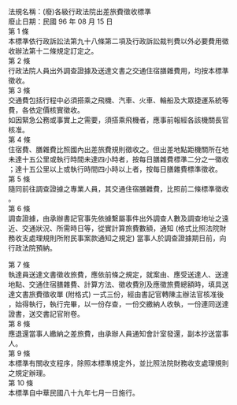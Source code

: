 法規名稱：(廢)各級行政法院出差旅費徵收標準  
廢止日期：民國 96 年 08 月 15 日  
第 1 條  
本標準依行政訴訟法第九十八條第二項及行政訴訟裁判費以外必要費用徵  
收辦法第十二條規定訂定之。  
第 2 條  
行政法院人員出外調查證據及送達文書之交通住宿膳雜費用，均按本標準  
徵收。  
第 3 條  
交通費包括行程中必須搭乘之飛機、汽車、火車、輪船及大眾捷運系統等  
費，各依定價核實徵收。  
如因緊急公務或事實上之需要，須搭乘飛機者，應事前報經各該機關長官  
核准。  
第 4 條  
住宿費、膳雜費比照國內出差旅費規則徵收之。但出差地點距機關所在地  
未達十五公里或執行時間未達四小時者，按每日膳雜費標準二分之一徵收  
；達十五公里以上或執行時間四小時以上者，按每日膳雜費標準徵收。  
第 5 條  
隨同前往調查證據之專業人員，其交通住宿膳雜費，比照前二條標準徵收  
。  
第 6 條  
調查證據，由承辦書記官事先依據繫屬事件出外調查人數及調查地址之遠  
近、交通狀況、所需時日等，從實計算旅費數額，通知 (格式比照法院財  
務收支處理規則所附民事案款通知之規定) 當事人於調查證據期日前，向  
行政法院預納。  


第 7 條  
執達員送達文書徵收旅費，應依前條之規定，就案由、應受送達人、送達  
地點、交通住宿膳雜費、計算方法、徵收費別及應徵旅費總額時，填具送  
達文書旅費徵收單 (附格式) 一式三份，經由書記官轉陳主辦法官核准後  
，始得執行，執行完畢，以一份存查，一份交繳納人收執，一份連同送達  
證書，送交書記官附卷。  
第 8 條  
應退還當事人繳納之差旅費，由承辦人員通知會計室發還，副本抄送當事  
人。  
第 9 條  
本標準有關收支程序，除照本標準規定外，並比照法院財務收支處理規則  
之規定辦理。  
第 10 條  
本標準自中華民國八十九年七月一日施行。  


